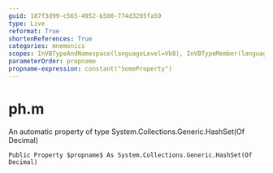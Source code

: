```yaml
---
guid: 187f3d99-c565-4952-b500-774d3205fa59
type: Live
reformat: True
shortenReferences: True
categories: mnemonics
scopes: InVBTypeAndNamespace(languageLevel=Vb8), InVBTypeMember(languageLevel=Vb8)
parameterOrder: propname
propname-expression: constant("SomeProperty")
---
```


# ph.m

An automatic property of type System.Collections.Generic.HashSet(Of Decimal)

```
Public Property $propname$ As System.Collections.Generic.HashSet(Of Decimal)
```
